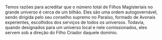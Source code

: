 ﻿Temos razões para acreditar que o número total de Filhos Magisteriais no grande universo é cerca de um bilhão. Eles são uma ordem autogovernável, sendo dirigida pelo seu conselho supremo no Paraíso, formado de Avonais experientes, escolhidos dos serviços de todos os universos. Todavia, quando designados para um universo local e nele comissionados, eles servem sob a direção do Filho Criador daquele domínio.